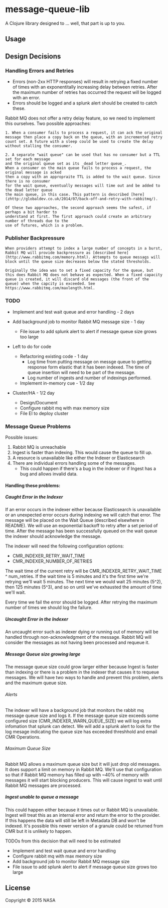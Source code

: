 # message-queue-lib

A Clojure library designed to ... well, that part is up to you.

## Usage

## Design Decisions

### Handling Errors and Retries

* Errors (non-2xx HTTP responses) will result in retrying a fixed number of times with
	an exponentitally increasing delay between retries. After the maximum number of retries
	has occurred the request will be logged with an error.
* Errors should be logged and a splunk alert should be created to catch these.

Rabbit MQ does not offer a retry delay feature, so we need to implement this ourselves. Two possible approaches:

	1. When a consumer fails to process a request, it can ack the original message then place a copy back on the queue, with an incremented retry count set. A future with a sleep could be used to create the delay without stalling the consumer.

	2. A separate "wait queue" can be used that has no consumer but a TTL set for each message
	and the original queue set as its _dead letter queue_.
	When a consumer on the main queue fails to process a request, the original message is acked
	then a copy with an appropraite TTL is added to the wait queue. Since there is no consumer
	for the wait queue, eventually messages will time out and be added to the dead letter queue
	the main queue, in this case. This pattern is described [here](zhttp://globaldev.co.uk/2014/07/back-off-and-retry-with-rabbitmq/).

	Of these two approaches, the second approach seems the safest, if perhaps a bit harder to
	understand at first. The first approach could create an arbitrary number of threads due to the
	use of futures, which is a problem.

### Publisher Backpressure

	When providers attempt to index a large number of concepts in a burst, Rabbit MQ will provide backpressure as [described here](http://www.rabbitmq.com/memory.html). Attempts to queue messags will block until the queue size decreases below the stated thresholds.

	Originally the idea was to set a fixed capacity for the queue, but this does Rabbit MQ does not behave as expected. When a fixed capacity queue is created, it will discard old messages (the front of the queue) when the capcity is exceeded. See https://www.rabbitmq.com/maxlength.html.


### TODO

* Implement and test wait queue and error handling - 2 days

* Add background job to monitor Rabbit MQ message size - 1 day
	* File issue to add splunk alert to alert if message queue size grows too large

* Left to do for code
	* Refactoring existing code - 1 day
		* Log time from putting message on messge queue to getting response form elastic that it has been indexed. The time of queue insertion will need to be part of the message.
		* Log number of ingests and number of indexings performed.
	* Implement in-memory cue - 1/2 day
* Cluster/HA - 1/2 day
	* Design/Document
	* Configure rabbit mq with max memory size
	* File EI to deploy cluster



### Message Queue Problems

Possible issues:

  1. Rabbit MQ is unreachable
  2. Ingest is faster than indexing. This would cause the queue to fill up.
  3. A resource is unavailable like either the Indexer or Elasticsearch
  4. There are individual errors handling some of the messages.
     * This could happen if there's a bug in the indexer or if Ingest has a bug and allows invalid data.

#### Handling these problems:

##### Caught Error in the Indexer

If an error occurs in the indexer either because Elasticsearch is unavailable or an unexpected error occurs during indexing we will catch that error. The message will be placed on the Wait Queue (described elsewhere in README). We will use an exponential backoff to retry after a set period of time. After the message has been successfully queued on the wait queue the indexer should acknowledge the message.


The indexer will need the following configuration options:

  * CMR_INDEXER_RETRY_WAIT_TIME
  * CMR_INDEXER_NUMBER_OF_RETRIES

The wait time of the current retry will be CMR_INDEXER_RETRY_WAIT_TIME ^ num_retries. If the wait time is 5 minutes and it's the first time we're retrying we'll wait 5 minutes. The next time we would wait 25 minutes (5^2), then 125 minutes (5^3), and so on until we've exhausted the amount of time we'll wait.

Every time we fail the error should be logged. After retrying the maximum number of times we should log the failure.

##### Uncaught Error in the Indexer

An uncaught error such as indexer dying or running out of memory will be handled through non-acknowledgment of the message. Rabbit MQ will consider the messages as not having been processed and requeue it.

##### Message Queue size growing large

The message queue size could grow larger either because Ingest is faster than indexing or there is a problem in the indexer that causes it to requeue messages. We will have two ways to handle and prevent this problem, alerts and the maximum queue size.

###### Alerts

The indexer will have a background job that monitors the rabbit mq message queue size and logs it. If the message queue size exceeds some configured size (CMR_INDEXER_WARN_QUEUE_SIZE) we will log extra infomation that splunk can detect. We will add a splunk alert to look for the log mesage indicating the queue size has exceeded threshhold and email CMR Operations.

###### Maximum Queue Size

Rabbit MQ allows a maximum queue size but it will just drop old messages. It does support a limit on memory in Rabbit MQ. We'll use that configuration so that if Rabbit MQ memory has filled up with ~40% of memory with messages it will start blocking producers. This will cause ingest to wait until Rabbit MQ messages are processed.


##### Ingest unable to queue a message

This could happen either because it times out or Rabbit MQ is unavailable.  Ingest will treat this as an internal error and return the error to the provider. If this happens the data will still be left in Metadata DB and won't be indexed. It's possible this newer version of a granule could be returned from CMR but it is unlikely to happen.


TODOs from this decision that will need to be estimated

  * Implement and test wait queue and error handling
  * Configure rabbit mq with max memory size
  * Add background job to monitor Rabbit MQ message size
  * File issue to add splunk alert to alert if message queue size grows too large

## License

Copyright © 2015 NASA